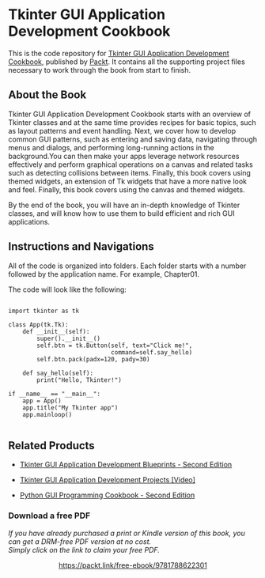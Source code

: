 # Tkinter GUI Application Development Cookbook


This is the code repository for [Tkinter GUI Application Development Cookbook](https://www.packtpub.com/web-development/tkinter-gui-application-development-cookbook?utm_source=GitHub&utm_medium=repo&utm_campaign=9781788622301), published by [Packt](https://www.packtpub.com). It contains all the supporting project files necessary to work through the book from start to finish.

## About the Book

Tkinter GUI Application Development Cookbook starts with an overview of Tkinter classes and at the same time provides recipes for basic topics, such as layout patterns and event handling. Next, we cover how to develop common GUI patterns, such as entering and saving data, navigating through menus and dialogs, and performing long-running actions in the background.You can then make your apps leverage network resources effectively and perform graphical operations on a canvas and related tasks such as detecting collisions between items. Finally, this book covers using themed widgets, an extension of Tk widgets that have a more native look and feel. Finally, this book covers using the canvas and themed widgets.

By the end of the book, you will have an in-depth knowledge of Tkinter classes, and will know how to use them to build efficient and rich GUI applications.

## Instructions and Navigations
All of the code is organized into folders. Each folder starts with a number followed by the application name. For example, Chapter01.



The code will look like the following:
```

import tkinter as tk

class App(tk.Tk):
    def __init__(self):
        super().__init__()
        self.btn = tk.Button(self, text="Click me!",
                             command=self.say_hello)
        self.btn.pack(padx=120, pady=30)

    def say_hello(self):
        print("Hello, Tkinter!")

if __name__ == "__main__":
    app = App()
    app.title("My Tkinter app")
    app.mainloop()


```

## Related Products
* [Tkinter GUI Application Development Blueprints - Second Edition](https://www.packtpub.com/application-development/tkinter-gui-application-development-blueprints-second-edition?utm_source=GitHub&utm_medium=repo&utm_campaign=9781788837460)

* [Tkinter GUI Application Development Projects [Video]](https://www.packtpub.com/application-development/tkinter-gui-application-development-projects-video?utm_source=GitHub&utm_medium=repo&utm_campaign=9781787280151)

* [Python GUI Programming Cookbook - Second Edition](https://www.packtpub.com/application-development/python-gui-programming-cookbook-second-edition?utm_source=GitHub&utm_medium=repo&utm_campaign=9781787129450)








### Download a free PDF

 <i>If you have already purchased a print or Kindle version of this book, you can get a DRM-free PDF version at no cost.<br>Simply click on the link to claim your free PDF.</i>
<p align="center"> <a href="https://packt.link/free-ebook/9781788622301">https://packt.link/free-ebook/9781788622301 </a> </p>